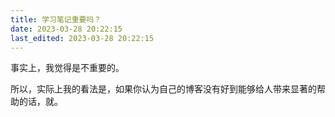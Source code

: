 ```yaml
---
title: 学习笔记重要吗？
date: 2023-03-28 20:22:15
last_edited: 2023-03-28 20:22:15
---
```

事实上，我觉得是不重要的。


所以，实际上我的看法是，如果你认为自己的博客没有好到能够给人带来显著的帮助的话，就。
